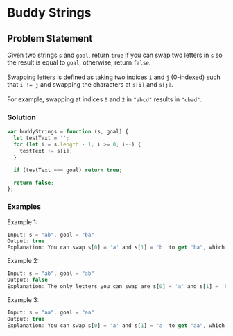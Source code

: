 # Buddy Strings


## Problem Statement <br>

Given two strings `s` and `goal`, return `true` if you can swap two letters in `s` so the result is equal to `goal`, otherwise, return `false`.
<br><br>
Swapping letters is defined as taking two indices `i` and `j` (0-indexed) such that `i != j` and swapping the characters at `s[i]` and `s[j]`.
<br><br>
For example, swapping at indices `0` and `2` in `"abcd"` results in `"cbad"`.

### Solution <br>

```js
var buddyStrings = function (s, goal) {
  let testText = '';
  for (let i = s.length - 1; i >= 0; i--) {
    testText += s[i];
  }

  if (testText === goal) return true;

  return false;
};
```

### Examples

Example 1:

```js
Input: s = "ab", goal = "ba"
Output: true
Explanation: You can swap s[0] = 'a' and s[1] = 'b' to get "ba", which is equal to goal.
```

Example 2:

```js
Input: s = "ab", goal = "ab"
Output: false
Explanation: The only letters you can swap are s[0] = 'a' and s[1] = 'b', which results in "ba" != goal.
```

Example 3:

```js
Input: s = "aa", goal = "aa"
Output: true
Explanation: You can swap s[0] = 'a' and s[1] = 'a' to get "aa", which is equal to goal.
```
